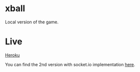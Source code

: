 # xball
Local version of the game.

# Live
[Heroku](https://xball.herokuapp.com/)

You can find the 2nd version with socket.io implementation [here](https://github.com/florinpop17/xball-multiplayer).
